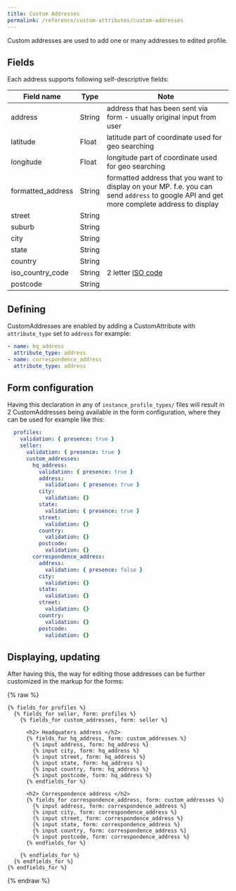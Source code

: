 ```yaml
---
title: Custom Addresses
permalink: /reference/custom-attributes/custom-addresses
---
```


Custom addresses are used to add one or many addresses to edited profile.

## Fields

Each address supports following self-descriptive fields:

| Field name        | Type   | Note                                                                                                                                      |
| ----------------- | ------ | ----------------------------------------------------------------------------------------------------------------------------------------- |
| address           | String | address that has been sent via form - usually original input from user                                                                    |
| latitude          | Float  | latitude part of coordinate used for geo searching                                                                                        |
| longitude         | Float  | longitude part of coordinate used for geo searching                                                                                       |
| formatted_address | String | formatted address that you want to display on your MP. f.e. you can send `address` to google API and get more complete address to display |
| street            | String |
| suburb            | String |
| city              | String |
| state             | String |
| country           | String |
| iso_country_code  | String | 2 letter [ISO code](http://kirste.userpage.fu-berlin.de/diverse/doc/ISO_3166.html)                                                        |
| postcode          | String |

## Defining

CustomAddresses are enabled by adding a CustomAttribute with `attribute_type` set to `address` for example:

```yml
- name: hq_address
  attribute_type: address
- name: correspondence_address
  attribute_type: address
```

## Form configuration

Having this declaration in any of `instance_profile_types/` files will result in 2 CustomAddresses being available in the form configuration, where they can be used for example like this:

```yml
  profiles:
    validation: { presence: true }
    seller:
      validation: { presence: true }
      custom_addresses:
        hq_address:
          validation: { presence: true }
          address:
            validation: { presence: true }
          city:
            validation: {}
          state:
            validation: { presence: true }
          street:
            validation: {}
          country:
            validation: {}
          postcode:
            validation: {}
        correspondence_address:
          address:
            validation: { presence: false }
          city:
            validation: {}
          state:
            validation: {}
          street:
            validation: {}
          country:
            validation: {}
          postcode:
            validation: {}
```

## Displaying, updating

After having this, the way for editing those addresses can be further customized in the markup for the forms:

{% raw %}

```liquid
{% fields_for profiles %}
  {% fields_for seller, form: profiles %}
    {% fields_for custom_addresses, form: seller %}

      <h2> Headquaters address </h2>
      {% fields_for hq_address, form: custom_addresses %}
        {% input address, form: hq_address %}
        {% input city, form: hq_address %}
        {% input street, form: hq_address %}
        {% input state, form: hq_address %}
        {% input country, form: hq_address %}
        {% input postcode, form: hq_address %}
      {% endfields_for %}

      <h2> Correspondence address </h2>
      {% fields_for correspondence_address, form: custom_addresses %}
        {% input address, form: correspondence_address %}
        {% input city, form: correspondence_address %}
        {% input street, form: correspondence_address %}
        {% input state, form: correspondence_address %}
        {% input country, form: correspondence_address %}
        {% input postcode, form: correspondence_address %}
      {% endfields_for %}

    {% endfields_for %}
  {% endfields_for %}
{% endfields_for %}
```

{% endraw %}
